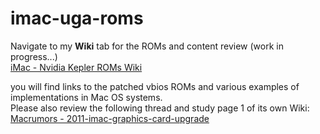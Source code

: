 # imac-uga-roms
Navigate to my **Wiki** tab for the ROMs and content review (work in progress...)  
[iMac - Nvidia Kepler ROMs Wiki](https://github.com/nikey22/imac-uga-roms/wiki)  

you will find links to the patched vbios ROMs and various examples of implementations in Mac OS systems.   
Please also review the following thread and study page 1 of its own Wiki: [Macrumors - 2011-imac-graphics-card-upgrade](https://forums.macrumors.com/threads/2011-imac-graphics-card-upgrade.1596614/)
